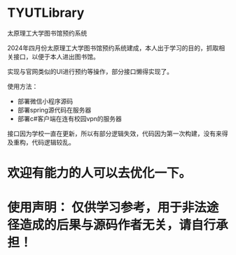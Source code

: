 # TYUTLibrary
太原理工大学图书馆预约系统


2024年四月份太原理工大学图书馆预约系统建成，本人出于学习的目的，抓取相关接口，以便于本人进出图书馆。

实现与官网类似的UI进行预约等操作，部分接口懒得实现了。

使用方法：
- 部署微信小程序源码
- 部署spring源代码在服务器
- 部署c#客户端在连有校园vpn的服务器

接口因为学校一直在更新，所以有部分逻辑失效，代码因为第一次构建，没有来得及重构，代码逻辑较乱。

# 欢迎有能力的人可以去优化一下。
# 使用声明： 仅供学习参考，用于非法途径造成的后果与源码作者无关，请自行承担！
